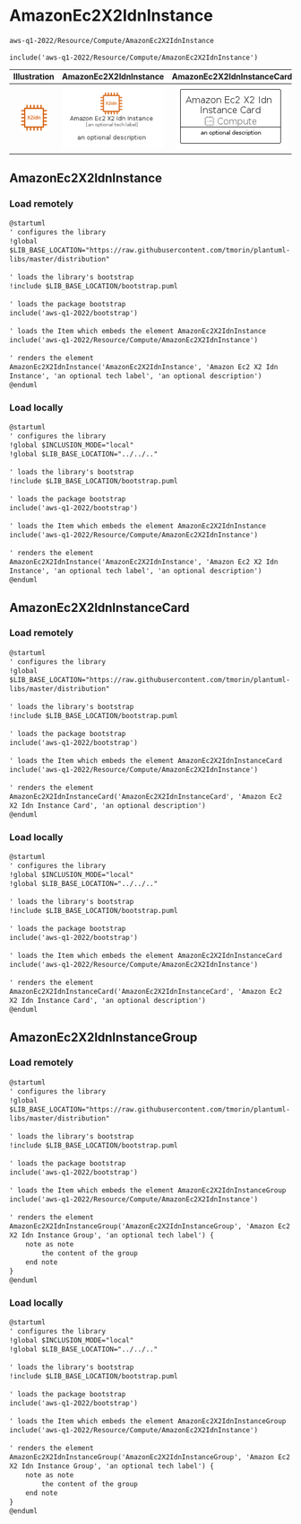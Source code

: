 # AmazonEc2X2IdnInstance


```text
aws-q1-2022/Resource/Compute/AmazonEc2X2IdnInstance
```

```text
include('aws-q1-2022/Resource/Compute/AmazonEc2X2IdnInstance')
```



| Illustration | AmazonEc2X2IdnInstance | AmazonEc2X2IdnInstanceCard | AmazonEc2X2IdnInstanceGroup |
| :---: | :---: | :---: | :---: |
| ![illustration for Illustration](../../../aws-q1-2022/Resource/Compute/AmazonEc2X2IdnInstance.png) | ![illustration for AmazonEc2X2IdnInstance](../../../aws-q1-2022/Resource/Compute/AmazonEc2X2IdnInstance.Local.png) | ![illustration for AmazonEc2X2IdnInstanceCard](../../../aws-q1-2022/Resource/Compute/AmazonEc2X2IdnInstanceCard.Local.png) | ![illustration for AmazonEc2X2IdnInstanceGroup](../../../aws-q1-2022/Resource/Compute/AmazonEc2X2IdnInstanceGroup.Local.png) |




## AmazonEc2X2IdnInstance

### Load remotely
```plantuml
@startuml
' configures the library
!global $LIB_BASE_LOCATION="https://raw.githubusercontent.com/tmorin/plantuml-libs/master/distribution"

' loads the library's bootstrap
!include $LIB_BASE_LOCATION/bootstrap.puml

' loads the package bootstrap
include('aws-q1-2022/bootstrap')

' loads the Item which embeds the element AmazonEc2X2IdnInstance
include('aws-q1-2022/Resource/Compute/AmazonEc2X2IdnInstance')

' renders the element
AmazonEc2X2IdnInstance('AmazonEc2X2IdnInstance', 'Amazon Ec2 X2 Idn Instance', 'an optional tech label', 'an optional description')
@enduml
```

### Load locally
```plantuml
@startuml
' configures the library
!global $INCLUSION_MODE="local"
!global $LIB_BASE_LOCATION="../../.."

' loads the library's bootstrap
!include $LIB_BASE_LOCATION/bootstrap.puml

' loads the package bootstrap
include('aws-q1-2022/bootstrap')

' loads the Item which embeds the element AmazonEc2X2IdnInstance
include('aws-q1-2022/Resource/Compute/AmazonEc2X2IdnInstance')

' renders the element
AmazonEc2X2IdnInstance('AmazonEc2X2IdnInstance', 'Amazon Ec2 X2 Idn Instance', 'an optional tech label', 'an optional description')
@enduml
```

## AmazonEc2X2IdnInstanceCard

### Load remotely
```plantuml
@startuml
' configures the library
!global $LIB_BASE_LOCATION="https://raw.githubusercontent.com/tmorin/plantuml-libs/master/distribution"

' loads the library's bootstrap
!include $LIB_BASE_LOCATION/bootstrap.puml

' loads the package bootstrap
include('aws-q1-2022/bootstrap')

' loads the Item which embeds the element AmazonEc2X2IdnInstanceCard
include('aws-q1-2022/Resource/Compute/AmazonEc2X2IdnInstance')

' renders the element
AmazonEc2X2IdnInstanceCard('AmazonEc2X2IdnInstanceCard', 'Amazon Ec2 X2 Idn Instance Card', 'an optional description')
@enduml
```

### Load locally
```plantuml
@startuml
' configures the library
!global $INCLUSION_MODE="local"
!global $LIB_BASE_LOCATION="../../.."

' loads the library's bootstrap
!include $LIB_BASE_LOCATION/bootstrap.puml

' loads the package bootstrap
include('aws-q1-2022/bootstrap')

' loads the Item which embeds the element AmazonEc2X2IdnInstanceCard
include('aws-q1-2022/Resource/Compute/AmazonEc2X2IdnInstance')

' renders the element
AmazonEc2X2IdnInstanceCard('AmazonEc2X2IdnInstanceCard', 'Amazon Ec2 X2 Idn Instance Card', 'an optional description')
@enduml
```

## AmazonEc2X2IdnInstanceGroup

### Load remotely
```plantuml
@startuml
' configures the library
!global $LIB_BASE_LOCATION="https://raw.githubusercontent.com/tmorin/plantuml-libs/master/distribution"

' loads the library's bootstrap
!include $LIB_BASE_LOCATION/bootstrap.puml

' loads the package bootstrap
include('aws-q1-2022/bootstrap')

' loads the Item which embeds the element AmazonEc2X2IdnInstanceGroup
include('aws-q1-2022/Resource/Compute/AmazonEc2X2IdnInstance')

' renders the element
AmazonEc2X2IdnInstanceGroup('AmazonEc2X2IdnInstanceGroup', 'Amazon Ec2 X2 Idn Instance Group', 'an optional tech label') {
    note as note
        the content of the group
    end note
}
@enduml
```

### Load locally
```plantuml
@startuml
' configures the library
!global $INCLUSION_MODE="local"
!global $LIB_BASE_LOCATION="../../.."

' loads the library's bootstrap
!include $LIB_BASE_LOCATION/bootstrap.puml

' loads the package bootstrap
include('aws-q1-2022/bootstrap')

' loads the Item which embeds the element AmazonEc2X2IdnInstanceGroup
include('aws-q1-2022/Resource/Compute/AmazonEc2X2IdnInstance')

' renders the element
AmazonEc2X2IdnInstanceGroup('AmazonEc2X2IdnInstanceGroup', 'Amazon Ec2 X2 Idn Instance Group', 'an optional tech label') {
    note as note
        the content of the group
    end note
}
@enduml
```

